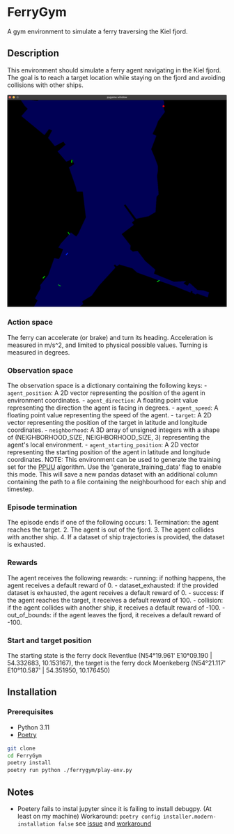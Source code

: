# FerryGym

A gym environment to simulate a ferry traversing the Kiel fjord.

## Description

This environment should simulate a ferry agent navigating in the Kiel fjord.
The goal is to reach a target location while staying on the fjord and avoiding collisions with other ships.

![FerryGym](./screenshot.png)

### Action space

The ferry can accelerate (or brake) and turn its heading.
Acceleration is measured in m/s^2, and limited to physical possible values.
Turning is measured in degrees.

### Observation space

The observation space is a dictionary containing the following keys: - `agent_position`: A 2D vector representing the position of the agent in environment coordinates. - `agent_direction`: A floating point value representing the direction the agent is facing in degrees. - `agent_speed`: A floating point value representing the speed of the agent. - `target`: A 2D vector representing the position of the target in latitude and longitude coordinates. - `neighborhood`: A 3D array of unsigned integers with a shape of (NEIGHBORHOOD_SIZE, NEIGHBORHOOD_SIZE, 3) representing the agent's local environment. - `agent_starting_position`: A 2D vector representing the starting position of the agent in latitude and longitude coordinates.
NOTE: This environment can be used to generate the training set for the [PPUU](https://github.com/Atcold/pytorch-PPUU) algorithm. Use the 'generate_training_data' flag to enable this mode. This will save a new pandas dataset with an additional column containing the path to a file containing the neighbourhood for each ship and timestep.

### Episode termination

The episode ends if one of the following occurs: 1. Termination: the agent reaches the target. 2. The agent is out of the fjord. 3. The agent collides with another ship. 4. If a dataset of ship trajectories is provided, the dataset is exhausted.

### Rewards

The agent receives the following rewards: - running: if nothing happens, the agent receives a default reward of 0. - dataset_exhausted: if the provided dataset is exhausted, the agent receives a default reward of 0. - success: if the agent reaches the target, it receives a default reward of 100. - collision: if the agent collides with another ship, it receives a default reward of -100. - out_of_bounds: if the agent leaves the fjord, it receives a default reward of -100.

### Start and target position

The starting state is the ferry dock Reventlue (N54°19.961' E10°09.190 | 54.332683, 10.153167), the target is the ferry dock Moenkeberg (N54°21.117' E10°10.587' | 54.351950, 10.176450)

## Installation

### Prerequisites

- Python 3.11
- [Poetry](https://python-poetry.org/)

```bash
git clone
cd FerryGym
poetry install
poetry run python ./ferrygym/play-env.py
```

## Notes

- Poetery fails to instal jupyter since it is failing to install debugpy. (At least on my machine)
  Workaround: `poetry config installer.modern-installation false` see [issue](https://github.com/microsoft/debugpy/issues/1187) and [workaround](https://github.com/microsoft/debugpy/issues/1246#issuecomment-1476767234)
